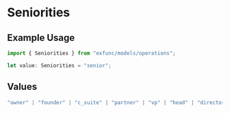 # Seniorities

## Example Usage

```typescript
import { Seniorities } from "exfunc/models/operations";

let value: Seniorities = "senior";
```

## Values

```typescript
"owner" | "founder" | "c_suite" | "partner" | "vp" | "head" | "director" | "manager" | "senior" | "entry" | "intern"
```